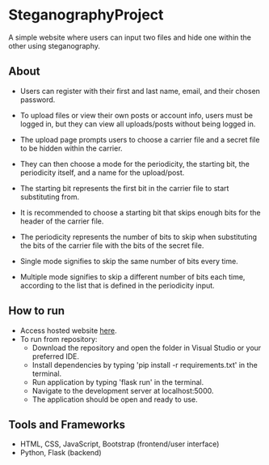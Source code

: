 # SteganographyProject
A simple website where users can input two files and hide one within the other using steganography.

## About 
- Users can register with their first and last name, email, and their chosen password.
- To upload files or view their own posts or account info, users must be logged in, but they can view all uploads/posts without being logged in.

- The upload page prompts users to choose a carrier file and a secret file to be hidden within the carrier.
- They can then choose a mode for the periodicity, the starting bit, the periodicity itself, and a name for the upload/post. 

- The starting bit represents the first bit in the carrier file to start substituting from.
- It is recommended to choose a starting bit that skips enough bits for the header of the carrier file.

- The periodicity represents the number of bits to skip when substituting the bits of the carrier file with the bits of the secret file.
- Single mode signifies to skip the same number of bits every time.
- Multiple mode signifies to skip a different number of bits each time, according to the list that is defined in the periodicity input.

## How to run
- Access hosted website [here](http://ec2-3-87-94-23.compute-1.amazonaws.com:8080/).
- To run from repository:
  - Download the repository and open the folder in Visual Studio or your preferred IDE. 
  - Install dependencies by typing 'pip install -r requirements.txt' in the terminal.
  - Run application by typing 'flask run' in the terminal.
  - Navigate to the development server at localhost:5000.
  - The application should be open and ready to use.

## Tools and Frameworks
- HTML, CSS, JavaScript, Bootstrap (frontend/user interface)
- Python, Flask (backend)

